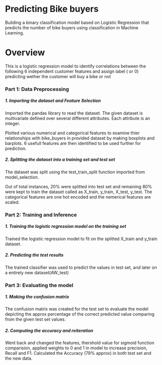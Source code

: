 # Predicting Bike buyers 
Building a binary classification model based on Logistic Regression that predicts the number of bike buyers using classification in Machine Learning.

# Overview
This is a logistic regression model to identify correlations between the following 6 independent customer features and assign label ( or 0) predicting wether the customer will buy a bike or not

### Part 1: Data Preprocessing
##### 1. Importing the dataset and Feature Selection
Imported the pandas library to read the dataset. The given dataset is multivariate defined over several different attributes. Each attribute is an integer.

Plotted various numerical and categorical features to examine thier relationships with bike_buyers in provided dataset by making boxplots and barplots. 6 usefull features are then identified to be used further for prediction.

##### 2. Splitting the dataset into a training set and test set
The dataset was split using the test_train_split function imported from model_selection.

Out of total instances, 20% were splitted into test set and remaining 80% were kept to train the dataset called as X_train, y_train, X_test, y_test.
The categorical features are one hot encoded and the nemerical features are scaled.
    
### Part 2: Training and Inference
##### 1. Training the logistic regression model on the training set
Trained the logistic regression model to fit on the splitted X_train and y_train dataset.

##### 2. Predicting the test results
The trained classifier was used to predict the values in test set, and later on a entirely new dataset(AW_test)

### Part 3: Evaluating the model
##### 1. Making the confusion matrix
The confusion matrix was created for the test set to evaluate the model depicting the approx percentage of the correct predicted value comparing from the given test set values. 

##### 2. Computing the accuracy and reiteration
Went back and changed the features, thershold value for sigmoid function comparision, applied weights to 0 and 1 in model to increase precision, Recall and F1. Calculated the Accuracy (79% approx) in both test set and the new data.

